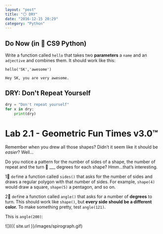 ```yaml
---
layout: "post"
title: "😶 DRY"
date: "2016-12-15 20:29"
category: "Python"
---
```


## Do Now (in 🐍 CS9 Python)

Write a function called `hello` that takes two **parameters** a `name` and an `adjective` and combines them. It should work like this:

`hello('SK','awesome')`

`Hey SK, you are very awesome.`

## DRY: Don't Repeat Yourself

```python
dry = "Don't repeat yourself"
for x in dry:
    print(dry)
```

# Lab 2.1 - Geometric Fun Times v3.0™
Remember when you drew all those shapes? Didn’t it seem like it should be _easier_? Well...

Do you notice a pattern for the number of sides of a shape, the number of repeat and the turn 🔄 ___ degrees for each shape? Hmm…that’s interesting.

1⃣ `def`ine a function called `sides()` that asks for the number of sides and draws a regular polygon with that number of sides. For example, `shape(4)` would draw a square, `shape(5)` a pentagon, and so on.

2⃣ `def`ine a function called `angle()` that asks for a number of **degrees** to turn. This should work like `shape()`, but **every side should be a different color.** To make something pretty, test `angle(121)`.

This is `angle(200)`:

![]({{ site.url }}/images/spirograph.gif)
